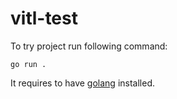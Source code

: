 # vitl-test
To try project run following command:
```
go run .
```
It requires to have [golang](https://go.dev/doc/install) installed.